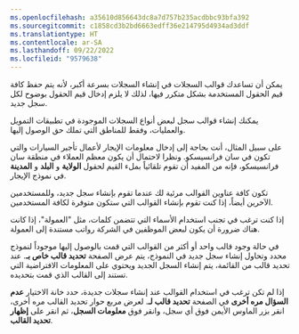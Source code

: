 ```yaml
---
ms.openlocfilehash: a35610d856643dc8a7d757b235acdbbc93bfa392
ms.sourcegitcommit: c1858cd3b2bd6663edff36e214795d4934ad3ddf
ms.translationtype: HT
ms.contentlocale: ar-SA
ms.lasthandoff: 09/22/2022
ms.locfileid: "9579638"
---
```

يمكن أن تساعدك قوالب السجلات في إنشاء السجلات بسرعة أكبر، لأنه يتم حفظ كافة قيم الحقول المستخدمة بشكل متكرر فيها، لذلك لا يلزم إدخال قيم الحقول بوضوح لكل سجل جديد. 

يمكنك إنشاء قوالب سجل لبعض أنواع السجلات الموجودة في تطبيقات التمويل والعمليات، وفقط للمناطق التي تملك حق الوصول إليها.

على سبيل المثال، أنت بحاجة إلى إدخال معلومات الإيجار لأعمال تأجير السيارات والتي تكون في سان فرانسيسكو. ونظرا لاحتمال أن يكون معظم العملاء في منطقة سان فرانسيسكو، فإنه من المفيد أن تقوم تلقائياً بملء القيم لحقول **الولاية** و **البلد** و **المدينة** في نموذج الإيجار.

تكون كافة عناوين القوالب مرئية لك عندما تقوم بإنشاء سجل جديد، وللمستخدمين الآخرين أيضاً، إذا كنت تقوم بإنشاء القوالب التي ستكون متوفرة لكافة المستخدمين.

إذا كنت ترغب في تجنب استخدام الأسماء التي تتضمن كلمات، مثل "العمولة"، إذا كانت هناك ضرورة أن يكون لبعض الموظفين في الشركة رواتب مستندة إلى العمولة.

في حالة وجود قالب واحد أو أكثر من القوالب التي قمت بالوصول إليها موجوداً لنموذج محدد وتحاول إنشاء سجل جديد في النموذج، يتم عرض الصفحة **تحديد قالب خاص بـ**. عند تحديد قالب من القائمة، يتم إنشاء السجل الجديد ويحتوي على المعلومات الافتراضية التي تستند إلى القالب الذي قمت بتحديده. 

إذا لم تكن ترغب في استخدام القوالب عند إنشاء سجلات جديدة، حدد خانة الاختيار **عدم السؤال مره أخرى** في الصفحة **تحديد قالب لـ**. لعرض مربع حوار تحديد القالب مره أخرى، انقر بزر الماوس الأيمن فوق أي سجل، وانقر فوق **معلومات السجل**، ثم انقر على **إظهار تحديد القالب**.



